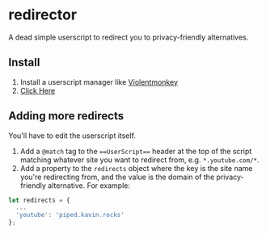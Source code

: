 # redirector

A dead simple userscript to redirect you to privacy-friendly alternatives.

## Install

1. Install a userscript manager like [Violentmonkey](https://github.com/violentmonkey/violentmonkey)
2. [Click Here](https://github.com/kevinfiol/redirector/raw/main/redirector.user.js)

## Adding more redirects

You'll have to edit the userscript itself.

1. Add a `@match` tag to the `==UserScript==` header at the top of the script matching whatever site you want to redirect from, e.g. `*.youtube.com/*`.
2. Add a property to the `redirects` object where the key is the site name you're redirecting from, and the value is the domain of the privacy-friendly alternative. For example:
  ```js
  let redirects = {
    ...
    'youtube': 'piped.kavin.rocks'
  };
  ```
